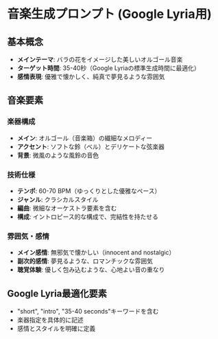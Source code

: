 # 音楽生成プロンプト (Google Lyria用)

## 基本概念
- **メインテーマ**: バラの花をイメージした美しいオルゴール音楽
- **ターゲット時間**: 35-40秒（Google Lyriaの標準生成時間に最適化）
- **感情表現**: 優雅で懐かしく、純真で夢見るような雰囲気

## 音楽要素

### 楽器構成
- **メイン**: オルゴール（音楽箱）の繊細なメロディー
- **アクセント**: ソフトな鈴（ベル）とデリケートな弦楽器
- **背景**: 微風のような風鈴の音色

### 技術仕様
- **テンポ**: 60-70 BPM（ゆっくりとした優雅なペース）
- **ジャンル**: クラシカルスタイル
- **編曲**: 微細なオーケストラ要素を含む
- **構成**: イントロピース的な構成で、完結性を持たせる

### 雰囲気・感情
- **メイン感情**: 無邪気で懐かしい（innocent and nostalgic）
- **副次的感情**: 夢見るような、ロマンチックな雰囲気
- **聴覚体験**: 優しく包み込むような、心地よい音の重なり

## Google Lyria最適化要素
- "short", "intro", "35-40 seconds"キーワードを含む
- 楽器指定を具体的に記述
- 感情とスタイルを明確に定義